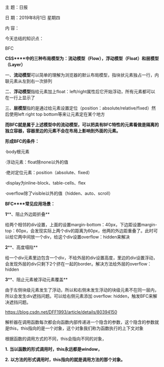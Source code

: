 主  题：日报

日  期：2019年8月1日 星期四

内  容：

今天总结的知识点：

BFC

**CSS****中的三种布局模型为：流动模型（****Flow****），浮动模型（****Float****）和层模型（****Layer****）**

一、**流动模型**可以简单的理解为浏览器的默认布局模型，指块状元素独占一行，内联元素从左到右一次排列

二、**浮动模型**指给元素加上float：left/right属性后它开始浮动，所有元素都可以在一行上显示了

三、**层模型**指的是通过给元素设置定位（position：absolute/relative/fixed）然后使用left right top bottom等来让元素定在某个地方

**而****BFC****就是属于上述模型中的流动模型，可以把具有****BFC****特性的元素看做是隔离的独立容器，容器里边的元素不会在布局上影响到外面的元素。**

**形成****BFC****的条件：**

·body根元素 

·浮动元素：float除none以外的值

·绝对定位元素：position（absolute、fixed）

·display为inline-block、table-cells、flex

·overflow除了visible以外的值（hidden、auto、scroll）

**BFC****常见应用场景：**

**1****、阻止外边距折叠**

给两个相邻的div设置，上面的设置margin-bottom：40px，下边距设置margin-top：60px，会发现实际上两个div的距离为60px，他两的外边距重叠了。此时可以给它两中间放一个div，给这个div设置overflow：hidden来解决

**2****、高度塌陷**

给一个div元素里边包含一个div，不给外层的div设置高度，里边的div设置浮动，会发现外层的div只剩下2个挤在一起的border。解决方法给外层的overflow：hidden

**3****、阻止元素被浮动元素覆盖**

由于左侧块级元素发生了浮动，所以和右侧未发生浮动的块级元素不在同一层内，所以会发生div遮挡问题。可以给右侧元素添加 overflow: hidden，触发BFC来解决遮挡问题。

https://blog.csdn.net/DFF1993/article/details/80394150

解析器在调用函数每次都会向函数内部传递进一个隐含的参数，这个隐含的参数就是this，this指向的是一个对象，这个对象我们称为函数执行的上下文对象

根据函数的调用方式的不同，this会指向不同的对象，

**1.** **当以函数的形式调用时，this永远都是window，**

**2.** **以方法的形式调用时，this指向的就是调用方法的那个对象。**

